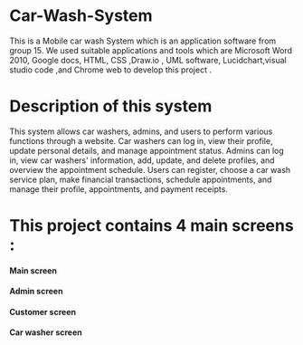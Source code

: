 # Car-Wash-System
This is a Mobile car wash System which is an application software from group 15. 
We used suitable applications and tools which are Microsoft Word 2010, Google docs, HTML, CSS ,Draw.io , UML software, Lucidchart,visual studio code ,and Chrome web to develop this project .

# Description of this system
This system allows car washers, admins, and users to perform various functions through a website. Car washers can log in, view their profile, update personal details, and manage appointment status. Admins can log in, view car washers' information, add, update, and delete profiles, and overview the appointment schedule. Users can register, choose a car wash service plan, make financial transactions, schedule appointments, and manage their profile, appointments, and payment receipts.

# This project contains 4 main screens :
#### Main screen
#### Admin screen
#### Customer screen
#### Car washer screen 
